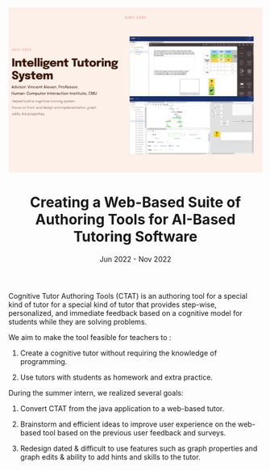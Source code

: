 <header class="hero">
<img class="head" src="/projects/ctat/ctat.png" alt="hero">
<h1 id="main-title"> Creating a Web-Based Suite of Authoring Tools for AI-Based Tutoring Software </h1>
<p class="description">Jun 2022 - Nov 2022 </p>
</header>

Cognitive Tutor Authoring Tools (CTAT) is an authoring tool for a special kind of tutor for a special kind 
of tutor that provides step-wise, personalized, and immediate feedback based on a cognitive model for students while they are solving problems.

We aim to make the tool feasible for teachers to :

1. Create a cognitive tutor without requiring the knowledge of programming.

2. Use tutors with students as homework and extra practice.

During the summer intern, we realized several goals:

1. Convert CTAT from the java application to a web-based tutor.

2. Brainstorm and efficient ideas to improve user experience on the web-based tool based on the previous user feedback and surveys.

3. Redesign dated & difficult to use features such as graph properties and graph edits & ability to add hints and skills to the tutor.

<style lang="stylus">

.projects-page
  background-color #fafbfc

</style>